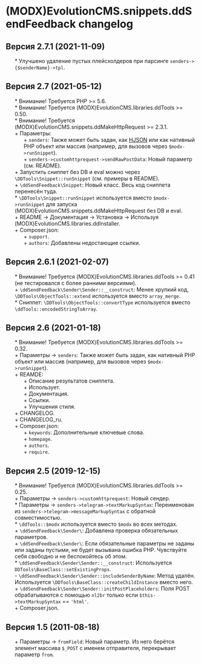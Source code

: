 # (MODX)EvolutionCMS.snippets.ddSendFeedback changelog


## Версия 2.7.1 (2021-11-09)
* \* Улучшено удаление пустых плейсхолдеров при парсинге `senders->{$senderName}->tpl`.


## Версия 2.7 (2021-05-12)
* \* Внимание! Требуется PHP >= 5.6.
* \* Внимание! Требуется (MODX)EvolutionCMS.libraries.ddTools >= 0.50.
* \* Внимание! Требуется (MODX)EvolutionCMS.snippets.ddMakeHttpRequest >= 2.3.1.
* \+ Параметры:
	* \+ `senders`: Также может быть задан, как [HJSON](https://hjson.github.io/) или как нативный PHP объект или массив (например, для вызовов через `$modx->runSnippet`).
	* \+ `senders->customhttprequest->sendRawPostData`: Новый параметр (см. README).
* \+ Запустить сниппет без DB и eval можно через `\DDTools\Snippet::runSnippet` (см. примеры в README).
* \+ `\ddSendFeedback\Snippet`: Новый класс. Весь код сниппета перенесён туда.
* \* `\DDTools\Snippet::runSnippet` используется вместо `$modx->runSnippet` для запуска (MODX)EvolutionCMS.snippets.ddMakeHttpRequest без DB и eval.
* \+ README → Документация → Установка → Используя (MODX)EvolutionCMS.libraries.ddInstaller.
* \+ Composer.json:
	* \+ `support`.
	* \+ `authors`: Добавлены недостающие ссылки.


## Версия 2.6.1 (2021-02-07)
* \* Внимание! Требуется (MODX)EvolutionCMS.libraries.ddTools >= 0.41 (не тестировался с более ранними версиями).
* \+ `\ddSendFeedback\Sender\Sender::__construct`: Менее хрупкий код, `\DDTools\ObjectTools::extend` используется вместо `array_merge`.
* \* Сниппет: `\DDTools\ObjectTools::convertType` используется вместо `\ddTools::encodedStringToArray`.


## Версия 2.6 (2021-01-18)
* \* Внимание! Требуется (MODX)EvolutionCMS.libraries.ddTools >= 0.32.
* \+ Параметры → `senders`: Также может быть задан, как нативный PHP объект или массив (например, для вызовов через `$modx->runSnippet`).
* \+ REAMDE:
	* \+ Описание результатов сниппета.
	* \+ Использует.
	* \+ Документация.
	* \+ Ссылки.
	* \+ Улучшения стиля.
* \+ CHANGELOG.
* \+ CHANGELOG_ru.
* \+ Composer.json:
	* \+ `keywords`: Дополнительные ключевые слова.
	* \+ `homepage`.
	* \+ `authors`.
	* \+ `require`.


## Версия 2.5 (2019-12-15)
* \* Внимание! Требуется (MODX)EvolutionCMS.libraries.ddTools >= 0.25.
* \+ Параметры → `senders->customhttprequest`: Новый сендер.
* \* Параметры → `senders->telegram->textMarkupSyntax`: Переименован из `senders->telegram->messageMarkupSyntax` с обратной совместимостью.
* \* `\ddTools::$modx` используется вместо `$modx` во всех методах.
* \+ `\ddSendFeedback\Sender\`: Добавлена проверка обязательных параметров.
* \+ `\ddSendFeedback\Sender\`: Если обязательные параметры не заданы или заданы пустыми, не будет вызывана ошибка PHP. Чувствуйте себя свободно и не беспокойтесь об этом.
* \* `\ddSendFeedback\Sender\Sender::__construct`: Используется `DDTools\BaseClass::setExistingProps`.
* \- `\ddSendFeedback\Sender\Sender::includeSenderByName`: Метод удалён. Используется `\DDTools\BaseClass::createChildInstance` вместо него.
* \+ `\ddSendFeedback\Sender\Sender::initPostPlaceholders`: Поля POST обрабатываются с помощью `nl2br` только если `$this->textMarkupSyntax` == `'html'`.
* \+ Composer.json.


## Версия 1.5 (2011-08-18)
* \+ Параметры → `fromField`: Новый параметр. Из него берётся элемент массива `$_POST` с именем отправителя, перекрывает параметр `from`.


<link rel="stylesheet" type="text/css" href="https://DivanDesign.ru/assets/files/ddMarkdown.css" />
<style>ul{list-style:none;}</style>